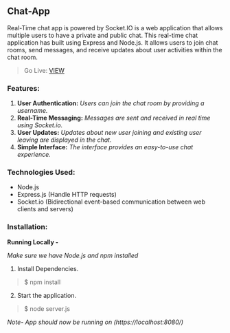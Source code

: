 ## Chat-App

Real-Time chat app is powered by Socket.IO is a web application that allows multiple users to have a private and public chat. This real-time chat application has built using Express and Node.js. It allows users to join chat rooms, send messages, and receive updates about user activities within the chat room.


> Go Live:     [VIEW](https://chat-app-backend-tq5g.onrender.com/)


### Features:

1) **User Authentication:**   *_Users can join the chat room by providing a username._*
2) **Real-Time Messaging:**  *_Messages are sent and received in real time using Socket.io._*
3) **User Updates:**    *_Updates about new user joining and existing user leaving are displayed in the chat._*
4) **Simple Interface:**   *_The interface provides an easy-to-use chat experience._*


### Technologies Used:

- Node.js
- Express.js (Handle HTTP requests)
- Socket.io (Bidirectional event-based communication between web clients and servers)
  



### Installation:

**Running Locally -**

*_Make sure we have Node.js and npm installed_*


1. Install Dependencies.

 > $ npm install

2. Start the application.

 > $ node server.js

*_Note- App should now be running on (https://localhost:8080/)_*

               
